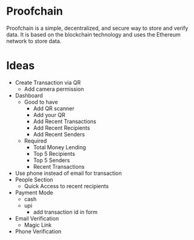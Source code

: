 # Proofchain

Proofchain is a simple, decentralized, and secure way to store and verify data. It is based on the blockchain technology and uses the Ethereum network to store data.

# Ideas
- Create Transaction via QR
  - Add camera permission
- Dashboard
  - Good to have
    - Add QR scanner
    - Add your QR
    - Add Recent Transactions
    - Add Recent Recipients
    - Add Recent Senders
  - Required
    - Total Money Lending
    - Top 5 Recipients
    - Top 5 Senders
    - Recent Transactions
- Use phone instead of email for transaction
- People Section
  - Quick Access to recent recipients
- Payment Mode
  - cash
  - upi
    - add transaction id in form
- Email Verification
  - Magic Link
- Phone Verification